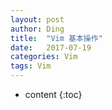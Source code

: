 ```yaml
---
layout: post
author: Ding
title:  "Vim 基本操作"
date:   2017-07-19 
categories: Vim
tags: Vim
---
```


* content
{:toc}






